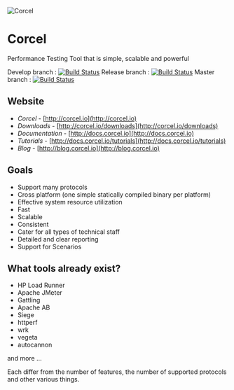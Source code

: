 ![Corcel](http://docs.corcel.io/images/corcel-logo.png)

# Corcel

Performance Testing Tool that is simple, scalable and powerful

Develop branch : [![Build Status](https://travis-ci.org/guzzlerio/corcel.svg?branch=develop)](https://travis-ci.org/guzzlerio/corcel)
Release branch : [![Build Status](https://travis-ci.org/guzzlerio/corcel.svg?branch=release)](https://travis-ci.org/guzzlerio/corcel)
Master branch   : [![Build Status](https://travis-ci.org/guzzlerio/corcel.svg?branch=master)](https://travis-ci.org/guzzlerio/corcel)

## Website

- *Corcel* - [http://corcel.io](http://corcel.io)
- *Downloads* - [http://corcel.io/downloads](http://corcel.io/downloads)
- *Documentation* - [http://docs.corcel.io](http://docs.corcel.io)
- *Tutorials* - [http://docs.corcel.io/tutorials](http://docs.corcel.io/tutorials)
- *Blog* - [http://blog.corcel.io](http://blog.corcel.io)

## Goals

 - Support many protocols
 - Cross platform (one simple statically compiled binary per platform)
 - Effective system resource utilization
 - Fast
 - Scalable
 - Consistent
 - Cater for all types of technical staff
 - Detailed and clear reporting
 - Support for Scenarios

## What tools already exist?

 - HP Load Runner
 - Apache JMeter
 - Gattling
 - Apache AB
 - Siege
 - httperf
 - wrk
 - vegeta
 - autocannon

and more ...

Each differ from the number of features, the number of supported protocols and other various things. 


